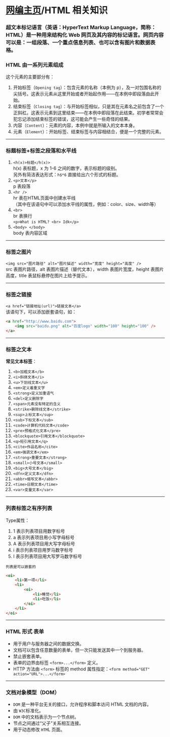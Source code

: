 # [网编主页](./readme.md)/HTML 相关知识

### 超文本标记语言（英语：HyperText Markup Language，简称：HTML）是一种用来结构化 Web 网页及其内容的标记语言。网页内容可以是：一组段落、一个重点信息列表、也可以含有图片和数据表格。

### HTML 由一系列元素组成
这个元素的主要部分有：

1. 开始标签（`Opening tag`）：包含元素的名称（本例为 p），及一对包围名称的尖括号。这表示元素从这里开始或者开始起作用——在本例中即段落由此开始。
2. 结束标签（`Closing tag`）：与开始标签相似，只是其在元素名之前包含了一个正斜杠。这表示元素到这里结束——在本例中即段落在此结束。初学者常常会犯忘记添加结束标签的错误，这可能会产生一些奇怪的结果。
3. 内容（`Content`）：元素的内容，本例中就是所输入的文本本身。
4. 元素（`Element`）：开始标签、结束标签与内容相结合，便是一个完整的元素。

---------------------------
### 标题标签+标签之段落和水平线

1. `<h(x)>标题</h(x)>`  
h(x) 表标题，x 为 1-6 之间的数字，表示标题的级别。  
另外有简洁表达形式：`h$*6` 直接给出六个形式的标题。
2. `<p>文本</p>`  
p 表段落  
3. `<hr />`  
hr 表在HTML页面中创建水平线  
（其中在该语句中可以添加水平线的属性，例如：color、size、width等）  
4. `<br>`  
br 表换行  
`<p>What is HTML? <br> Idk</p>`
5. `<body> </body>`  
body 表内容区域  

---------------------------
### 标签之图片

`<img src="图片路径" alt="图片描述" width="宽度" height="高度" />`  
src 表图片路径，alt 表图片描述（替代文本），width 表图片宽度，height 表图片高度，title 表鼠标悬停在图片上给予提示。  

---------------------------
### 标签之链接
`<a href="链接地址(url)">链接文本</a>`  
该语句下，可以添加嵌套语句，如：
```HTML
<a href="http://www.baidu.com">
    <img src="baidu.png" alt="百度logo" width="100" height="100" />
</a>
```

----------------------------
### 标签之文本
**常见文本标签**：
1. `<b>加粗文本</b>`  
2. `<i>斜体文本</i>`  
3. `<u>下划线文本</u>` 
4. `<em>定义着重文字`
5. `<strong>定义加重语气`
6. `<del>定义删除字`
7. `<span>元素没有特定的含义` 
8. `<strike>删除线文本</strike>`  
9. `<sup>上标文本</sup>`  
10. `<sub>下标文本</sub>`  
11. `<code>计算机代码文本</code>`  
12. `<pre>预格式化文本</pre>`  
13. `<blockquote>引用文本</blockquote>`  
14. `<q>短引用文本</q>`  
15. `<cite>作品名称</cite>`  
16. `<em>强调文本</em>`  
17. `<strong>重要文本</strong>`  
18. `<small>小号文本</small>`  
19. `<big>大号文本</big>`  
20. `<dfn>定义文本</dfn>`  
21. `<abbr>缩写文本</abbr>`  
22. `<time>日期文本</time>`  
23. `<var>变量文本</var>`  

----------------------------
### 列表标签之有序列表
Type属性：
1. 1 表示列表项目用数字标号
2. a 表示列表项目用小写字母标号
3. A 表示列表项目用大写字母标号
4. i 表示列表项目用罗马数字标号
5. I 表示列表项目用大写罗马数字标号

`列表是可以嵌套的`
```HTML
<oi>
    <li>第一项</li>
    <li>
        <oi>
            <li>睡觉</li>
            <li>吃饭</li>
        </oi>
    </li>
</oi>
```

----------------------------
### HTML 形式 表单
- 用于用户与服务器之间的数据交换。
- 文档可以包含任意数量的表单，但一次只能发送其中一个到服务器。
- 禁止嵌套表单。
- 表单的边界由标签 `<form>...</form>` 定义。
- HTTP 方法由 `<form>` 标签的 method 属性指定：`<form method="GET" action="URL">...</form>`

----------------------------
### 文档对象模型（DOM）
- `DOM` 是一种平台无关的接口，允许程序和脚本访问 HTML 文档的内容。
- 由 `W3C`标准化。
- `DOM` 中的文档表示为一个节点树。
- 节点之间通过“父子”关系相互连接。
- 用于动态修改 `HTM`L 页面。